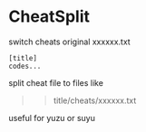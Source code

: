 # CheatSplit

switch cheats original xxxxxx.txt
```
[title]
codes...
```
split cheat file to files like

>> title/cheats/xxxxxx.txt

useful for yuzu or suyu
